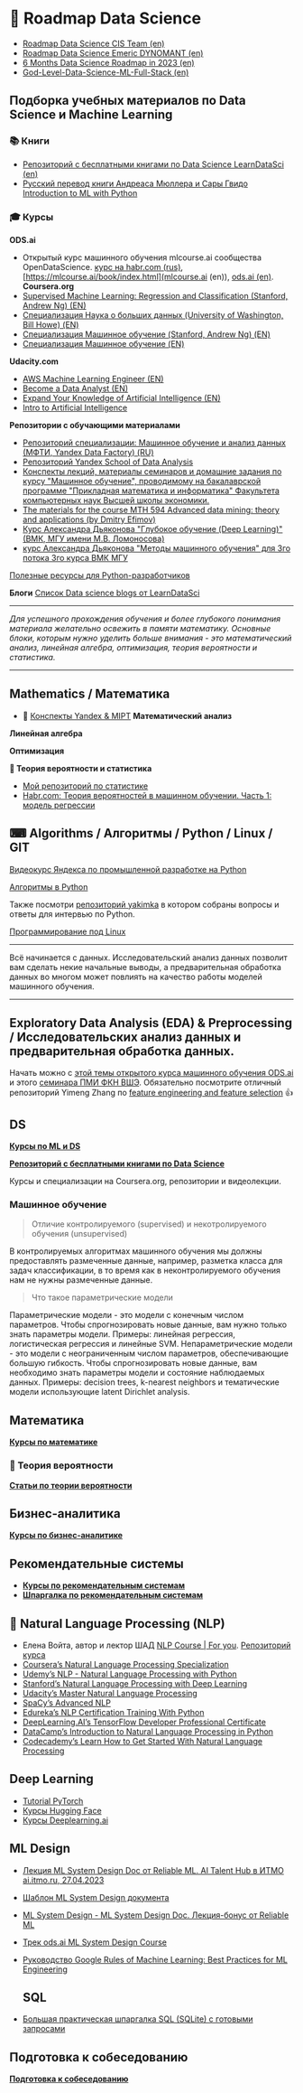 # &#128640; Roadmap Data Science
* [Roadmap Data Science CIS Team (en)](https://github.com/CIS-Team/Data-Science-Roadmap-2023)
* [Roadmap Data Science Emeric DYNOMANT (en)](https://github.com/MrMimic/data-scientist-roadmap)
* [6 Months Data Science Roadmap in 2023 (en)](https://github.com/krishnaik06/6-Months-Data-Science-Roadmap-)
* [God-Level-Data-Science-ML-Full-Stack (en)](https://github.com/hemansnation/God-Level-Data-Science-ML-Full-Stack)

## Подборка учебных материалов по Data Science и Machine Learning
### &#128218; Книги
* [Репозиторий с бесплатными книгами по Data Science LearnDataSci (en)](https://github.com/LearnDataSci/free-data-science-learning/blob/master/free-data-science-books.md)
* [Русский перевод книги Андреаса Мюллера и Сары Гвидо Introduction to ML with Python](https://github.com/Vasily-Sizov/Introduction_to_ML_with_Python_russian_translation)
### &#127891; Курсы
**ODS.ai**
* Открытый курс машинного обучения mlcourse.ai сообщества OpenDataScience. [курс на habr.com (rus)](https://habr.com/ru/companies/ods/articles/322626/), [https://mlcourse.ai/book/index.html](mlcourse.ai (en)), [ods.ai (en)](https://ods.ai/tracks/mlcourse_ai).
**Coursera.org**
* [Supervised Machine Learning: Regression and Classification (Stanford, Andrew Ng) (EN)](https://www.coursera.org/learn/machine-learning)
* [Специализация Наука о больших данных (University of Washington, Bill Howe) (EN)](https://www.coursera.org/specializations/data-science)
* [Специализация Машинное обучение (Stanford, Andrew Ng) (EN)](https://www.coursera.org/specializations/machine-learning-introduction)
* [Специализация Машинное обучение (EN)](https://www.coursera.org/specializations/machine-learning)

**Udacity.com**
* [AWS Machine Learning Engineer (EN)](https://www.udacity.com/course/aws-machine-learning-engineer-nanodegree--nd189)
* [Become a Data Analyst (EN)](https://www.udacity.com/course/data-analyst-nanodegree--nd002)
* [Expand Your Knowledge of Artificial Intelligence (EN)](https://www.udacity.com/course/ai-artificial-intelligence-nanodegree--nd898)
* [Intro to Artificial Intelligence](https://www.udacity.com/course/intro-to-artificial-intelligence--cs271#)

**Репозитории с обучающими материалами**
* [Репозиторий специализации: Машинное обучение и анализ данных (МФТИ, Yandex Data Factory) (RU)](https://github.com/demidovakatya/mashinnoye-obucheniye)
* [Репозиторий Yandex School of Data Analysis](https://github.com/yandexdataschool)
* [Конспекты лекций, материалы семинаров и домашние задания по курсу "Машинное обучение", проводимому на бакалаврской программе "Прикладная математика и информатика" Факультета компьютерных наук Высшей школы экономики.](https://github.com/esokolov/ml-course-hse)
* [The materials for the course MTH 594 Advanced data mining: theory and applications (by Dmitry Efimov)](https://github.com/diefimov/MTH594_MachineLearning)
* [Курс Александра Дьяконова "Глубокое обучение (Deep Learning)" (ВМК, МГУ имени М.В. Ломоносова)](https://github.com/Dyakonov/DL)
* [курс Александра Дьяконова "Методы машинного обучения" для 3го потока 3го курса ВМК МГУ](https://github.com/Dyakonov/MSUML)

[Полезные ресурсы для Python-разработчиков](https://habr.com/ru/articles/792746/) 

**Блоги**
[Список Data science blogs от LearnDataSci](https://github.com/LearnDataSci/data-science-blogs)
___
*Для успешного прохождения обучения и более глубокого понимания материала желательно освежить в памяти математику. Основные блоки, которым нужно уделить больше внимания - это математический анализ, линейная алгебра, оптимизация, теория вероятности и статистика.*
___
## Mathematics / Математика
* &#128208; [Конспекты Yandex & MIPT](https://drive.google.com/file/d/1Gy4HiLDDkhJ0Ytd9dX4N4BKNnZ0Pjnxc/view?usp=sharing)
**Математический анализ**

**Линейная алгебра**

**Оптимизация**

**&#127922; Теория вероятности и статистика**
* [Мой репозиторий по статистике](https://github.com/DenisPanchin/statistics) 
* [Habr.com: Теория вероятностей в машинном обучении. Часть 1: модель регрессии](https://habr.com/ru/company/ods/blog/713920/)
## &#9000; Algorithms / Алгоритмы / Python / Linux / GIT

[Видеокурс Яндекса по промышленной разработке на Python](https://habr.com/ru/companies/yandex/articles/498856/)

[Алгоритмы в Python](https://github.com/DenisPanchin/Algoritms)

Также посмотри [репозиторий yakimka](https://github.com/yakimka/python_interview_questions) в котором собраны вопросы и ответы для интервью по Python.

[Программирование под Linux](https://missing-semester-rus.github.io/)

___
Всё начинается с данных. Исследовательский анализ данных позволит вам сделать некие начальные выводы, а предварительная обработка данных во многом может повлиять на качество работы моделей машинного обучения.
___
## Exploratory Data Analysis (EDA) & Preprocessing / Исследовательских анализ данных и предварительная обработка данных.
Начать можно с [этой темы открытого курса машинного обучения ODS.ai](https://habr.com/ru/companies/ods/articles/322626/) и этого [семинара ПМИ ФКН ВШЭ](https://github.com/esokolov/ml-course-hse/blob/master/2021-fall/seminars/sem01-pandas.ipynb).
Обязательно посмотрите отличный репозиторий Yimeng Zhang по [feature engineering and feature selection](https://github.com/Yimeng-Zhang/feature-engineering-and-feature-selection) &#128077;

## DS
[**Курсы по ML и DS**](https://github.com/DenisPanchin/DS/blob/main/course.md)

[**Репозиторий с бесплатными книгами по Data Science**](https://github.com/LearnDataSci/free-data-science-learning/blob/master/free-data-science-books.md)

Курсы и специализации на Coursera.org, репозитории и видеолекции.

### Машинное обучение

> Отличие контролируемого (supervised) и некотролируемого обучения (unsupervised)

В контролируемых алгоритмах машинного обучения мы должны предоставлять размеченные данные, например, разметка класса для задач классификации, в то время как в неконтролируемого обучения нам не нужны размеченные данные.

> Что такое параметрические модели

Параметрические модели - это модели с конечным числом параметров. Чтобы спрогнозировать новые данные, вам нужно только знать параметры модели. Примеры: линейная регрессия, логистическая
регрессия и линейные SVM.
Непараметрические модели - это модели с неограниченным числом параметров, обеспечивающие большую гибкость. Чтобы спрогнозировать новые данные, вам необходимо знать параметры модели и состояние наблюдаемых данных. Примеры: decision trees, k-nearest neighbors и тематические модели использующие latent Dirichlet analysis.



## Математика
[**Курсы по математике**](https://github.com/DenisPanchin/DS/blob/main/MathCourse.md)
### &#127922;  Теория вероятности
[**Статьи по теории вероятности**](https://github.com/DenisPanchin/DS/blob/main/TeorVerNote.md)

## Бизнес-аналитика
[**Курсы по бизнес-аналитике**](https://github.com/DenisPanchin/DS/blob/main/BisCourse.md)

## Рекомендательные системы
* [**Курсы по рекомендательным системам**](https://github.com/DenisPanchin/DS/blob/main/Recom.md)
* [**Шпаргалка по рекомендательным системам**](https://habr.com/ru/articles/792994/)

## &#128172; Natural Language Processing (NLP)
* Елена Войта, автор и лектор ШАД [NLP Course | For you](https://lena-voita.github.io/nlp_course.html). [Репозиторий курса](https://github.com/yandexdataschool/nlp_course/tree/2022) 
* [Coursera’s Natural Language Processing Specialization](https://www.coursera.org/specializations/natural-language-processing)
* [Udemy’s NLP - Natural Language Processing with Python](https://www.udemy.com/course/nlp-natural-language-processing-with-python/)
* [Stanford’s Natural Language Processing with Deep Learning](https://online.stanford.edu/courses/xcs224n-natural-language-processing-deep-learning)
* [Udacity’s Master Natural Language Processing](https://www.udacity.com/course/natural-language-processing-nanodegree--nd892)
* [SpaCy’s Advanced NLP](https://course.spacy.io/en/)
* [Edureka’s NLP Certification Training With Python](https://www.edureka.co/advanced-artificial-intelligence-course-python)
* [DeepLearning.AI’s TensorFlow Developer Professional Certificate](https://www.coursera.org/professional-certificates/tensorflow-in-practice)
* [DataCamp’s Introduction to Natural Language Processing in Python](https://www.datacamp.com/courses/introduction-to-natural-language-processing-in-python)
* [Codecademy’s Learn How to Get Started With Natural Language Processing](https://www.codecademy.com/learn/natural-language-processing)

## Deep Learning

* [Tutorial PyTorch](https://pytorch.org/tutorials/)
* [Курсы Hugging Face](https://huggingface.co/learn)
* [Курсы Deeplearning.ai](https://www.deeplearning.ai/short-courses/)

## ML Design
* [Лекция ML System Design Doc от Reliable ML. AI Talent Hub в ИТМО ai.itmo.ru, 27.04.2023](https://youtu.be/HmdKhI2_6Os?si=KLCVjCI-1Myk7rsN)
* [Шаблон ML System Design документа](https://github.com/IrinaGoloshchapova/ml_system_design_doc_ru/tree/main)
* [ML System Design - ML System Design Doc. Лекция-бонус от Reliable ML](https://youtu.be/PW9TGNr1Vqk?si=NXwnmYbzyglLF7HB)
* [Трек ods.ai ML System Design Course](https://ods.ai/)
* [Руководство Google Rules of Machine Learning: Best Practices for ML Engineering](https://github.com/DenisPanchin/DS/tree/main/ML_Design/rules_of_ml.pdf)

  ## SQL
* [Большая практическая шпаргалка SQL (SQLite) с готовыми запросами](https://habr.com/ru/articles/792630/)

## Подготовка к собеседованию
[**Подготовка к собеседованию**](https://github.com/DenisPanchin/DS/blob/main/ML_Interview.md)
